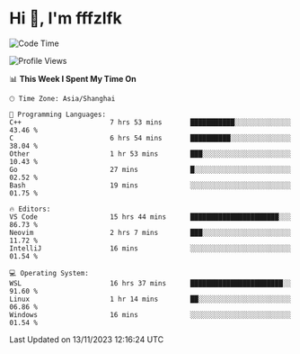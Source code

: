 # Hi 👋, I'm fffzlfk

<!--START_SECTION:waka-->
![Code Time](http://img.shields.io/badge/Code%20Time-567%20hrs%2057%20mins-blue)

![Profile Views](http://img.shields.io/badge/Profile%20Views-0-blue)

📊 **This Week I Spent My Time On** 

```text
🕑︎ Time Zone: Asia/Shanghai

💬 Programming Languages: 
C++                      7 hrs 53 mins       ███████████░░░░░░░░░░░░░░   43.46 % 
C                        6 hrs 54 mins       ██████████░░░░░░░░░░░░░░░   38.04 % 
Other                    1 hr 53 mins        ███░░░░░░░░░░░░░░░░░░░░░░   10.43 % 
Go                       27 mins             █░░░░░░░░░░░░░░░░░░░░░░░░   02.52 % 
Bash                     19 mins             ░░░░░░░░░░░░░░░░░░░░░░░░░   01.75 % 

🔥 Editors: 
VS Code                  15 hrs 44 mins      ██████████████████████░░░   86.73 % 
Neovim                   2 hrs 7 mins        ███░░░░░░░░░░░░░░░░░░░░░░   11.72 % 
IntelliJ                 16 mins             ░░░░░░░░░░░░░░░░░░░░░░░░░   01.54 % 

💻 Operating System: 
WSL                      16 hrs 37 mins      ███████████████████████░░   91.60 % 
Linux                    1 hr 14 mins        ██░░░░░░░░░░░░░░░░░░░░░░░   06.86 % 
Windows                  16 mins             ░░░░░░░░░░░░░░░░░░░░░░░░░   01.54 % 
```


 Last Updated on 13/11/2023 12:16:24 UTC
<!--END_SECTION:waka-->
